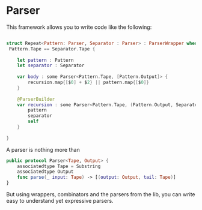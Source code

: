 # Parser

This framework allows you to write code like the following:

```swift

struct Repeat<Pattern: Parser, Separator : Parser> : ParserWrapper where
 Pattern.Tape == Separator.Tape {
            
    let pattern : Pattern
    let separator : Separator
            
    var body : some Parser<Pattern.Tape, [Pattern.Output]> {
        recursion.map{[$0] + $2} || pattern.map{[$0]}
    }
            
    @ParserBuilder
    var recursion : some Parser<Pattern.Tape, (Pattern.Output, Separator.Output, [Pattern.Output])> {
        pattern
        separator
        self
    }
            
}          

```

A parser is nothing more than

```swift
public protocol Parser<Tape, Output> {
    associatedtype Tape = Substring
    associatedtype Output
    func parse(_ input: Tape) -> [(output: Output, tail: Tape)]
}
```

But using wrappers, combinators and the parsers from the lib, you can write easy to understand yet expressive parsers.
